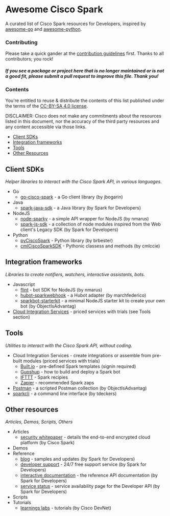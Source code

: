 # Awesome Cisco Spark

A curated list of Cisco Spark resources for Developers, inspired by [awesome-go](https://github.com/avelino/awesome-go) and [awesome-python](https://github.com/vinta/awesome-python).


### Contributing

Please take a quick gander at the [contribution guidelines](https://github.com/CiscoDevNet/awesome-ciscospark/blob/master/CONTRIBUTING.md) first. Thanks to all contributors; you rock!

#### *If you see a package or project here that is no longer maintained or is not a good fit, please submit a pull request to improve this file. Thank you!* 


### Contents

You're entitled to reuse & distribute the contents of this list published under the terms of the [CC-BY-SA 4.0 license](https://github.com/CiscoDevNet/awesome-ciscospark/blob/master/LICENSE).

DISCLAIMER: Cisco does not make any commitments about the resources listed in this document, nor the accuracy of the third party resources and any content accessible via those links.


- [Client SDKs](#client-sdks)
- [Integration frameworks](#integration-frameworks)
- [Tools](#tools)
- [Other Resources](#other-resources)


## Client SDKs

*Helper libraries to interact with the Cisco Spark API, in various languages.*

* Go
    * [go-cisco-spark](https://github.com/jbogarin/go-cisco-spark) - a Go client library (by jbogarin)
* Java
    * [spark-java-sdk](https://github.com/ciscospark/spark-java-sdk) - a Java library (by Spark for Developers)
* NodeJS
    * [node-sparky](https://github.com/nmarus/sparky) - a simple API wrapper for NodeJS (by nmarus)
    * [spark-js-sdk](https://github.com/ciscospark/spark-js-sdk) - a collection of node modules inspired from the Web client's Legacy SDK (by Spark for Developers)
* Python
    * [pyCiscoSpark](https://github.com/brbester/pyCiscoSpark) - Python library (by brbester)
    * [cmlCiscoSparkSDK](https://github.com/cmlccie/cmlCiscoSparkSDK) - Pythonic classess and methods (by cmlccie)


## Integration frameworks

*Libraries to create notifiers, watchers, interactive assistants, bots.*

* Javascript
     * [flint](https://github.com/nmarus/flint/commits/master) - bot SDK for NodeJS (by nmarus)
     * [hubot-sparkwebhook](https://github.com/marchfederico/hubot-sparkwebhook) - a Hubot adapter (by marchfederico)
     * [sparkbot-starterkit](https://github.com/ObjectIsAdvantag/sparkbot-starterkit) - a minimal NodeJS starter kit to create your own bot (by ObjectIsAdvantag)
* [Cloud Integration Services](#cis) - priced services with trials (see Tools section)


## Tools

*Utilities to interact with the Cisco Spark API, without coding.*

* <a name="cis">Cloud Integration Services</a> - create integrations or assemble from pre-built modules (priced services with trials)
     * [Built.io](https://flow.built.io/#/library/cisco-spark/all) - pre-defined Spark templates (signin required)
     * [Gupshup](https://www.gupshup.io/developer/docs/bot-platform/guide/build-deploy-bot-on-cisco-spark) - how to build and deploy a Spark bot
     * [IFTTT](https://ifttt.com/cisco_spark/recipes) - Spark recipies
     * [Zapier](https://zapier.com/zapbook/cisco-spark/) - recommended Spark zaps
* [Postman](http://bit.ly/POSTMAN-SPARK-API) - a scripted Postman collection (by ObjectIsAdvantag)
* [sparkcli](https://github.com/tdeckers/sparkcli) - a command line interface (by tdeckers)


## Other resources

*Articles, Demos, Scripts, Others*

* Articles
    * [security whitepaper](http://www.cisco.com/c/dam/en/us/solutions/collateral/collaboration/cloud-collaboration/cisco-spark-security-white-paper.pdf) - details the end-to-end encrypted cloud platform (by Cisco Spark)
* Demos
* Reference
    * [blog](https://developer.ciscospark.com/blog-home.html) - samples and updates (by Spark for Developers)
    * [developer support](https://developer.ciscospark.com/support.html) - 24/7 free support service (by Spark for Developers)
    * [interactive documentation](https://developer.ciscospark.com/quick-reference.html) - the reference API documentation (by Spark for Developers) 
    * [service status](https://status.ciscospark.com/) - service availability page for the Developer API (by Spark for Developers)
* Scripts
* Tutorials
    * [learnings labs](https://learninglabs.cisco.com/labs/tags/spark) - tutorials (by Cisco DevNet)



